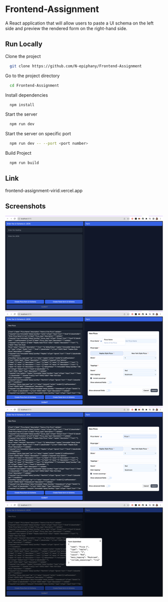 # Frontend-Assignment

A React application that will allow users to paste a UI schema on the left side and preview the rendered form on the right-hand side.

## Run Locally

Clone the project

```bash
  git clone https://github.com/N-epiphany/Frontend-Assignment
```

Go to the project directory

```bash
  cd Frontend-Assignment
```

Install dependencies

```bash
  npm install
```

Start the server

```bash
  npm run dev
```

Start the server on specific port

```bash
  npm run dev -- --port <port number>
```

Build Project

```bash
  npm run build
```

## Link

frontend-assignment-virid.vercel.app

## Screenshots

![plot1](/src/demo/ss1.png)
![plot2](/src/demo/ss2.png)
![plot3](/src/demo/ss3.png)
![plot4](/src/demo/ss4.png)
